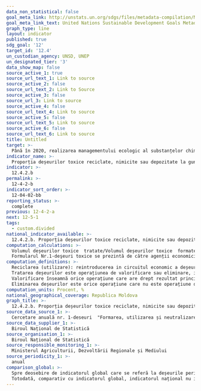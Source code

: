 ```yaml
---
data_non_statistical: false
goal_meta_link: http://unstats.un.org/sdgs/files/metadata-compilation/Metadata-Goal-12.pdf
goal_meta_link_text: United Nations Sustainable Development Goals Metadata (pdf 782kB)
graph_type: line
layout: indicator
published: true
sdg_goal: '12'
target_id: '12.4'
un_custodian_agency: UNSD, UNEP
un_designated_tier: '3'
data_show_map: false
source_active_1: true
source_url_text_1: Link to source
source_active_2: false
source_url_text_2: Link to Source
source_active_3: false
source_url_3: Link to source
source_active_4: false
source_url_text_4: Link to source
source_active_5: false
source_url_text_5: Link to source
source_active_6: false
source_url_text_6: Link to source
title: Untitled
target: >-
  Până în 2020, realizarea managementului ecologic al substanțelor chimice și a tuturor deșeurilor pe parcursul ciclului de viață al acestora, în conformitate cu cadrele convenite la nivel    internațional, și reducerea semnificativă a emisiilor acestora în aer, apă și sol, în scopul de a reduce la minimum efectele adverse ale acestora asupra sănătății umane și a mediului
indicator_name: >-
  Proporția deșeurilor toxice reciclate, nimicite sau depozitate la gunoiște în total deșeuri toxice formate, %
indicator: >-
  12.4.2.b
permalink: >-
  12-4-2-b
indicator_sort_order: >-
  12-04-02-bb
reporting_status: >-
  complete
previous: 12-4-2-a
next: 12-5-1
tags:
  - custom.divided
national_indicator_available: >-
  12.4.2.b. Proporția deșeurilor toxice reciclate, nimicite sau depozitate la gunoiște în total deșeuri toxice formate, %
computation_calculations: >-
  Volumul deșeurilor toxice  tratate/Volumul deșeurilor toxice  formate.<br> 
  Formularul Nr.1-deşeuri toxice se prezintă de către agenții economici în activitatea cărora se formează, depozitează, utilizează, neutralizează deșeuri toxice (lichidează). Acesta nu include importul si exportul deșeurilor toxice.
computation_definitions: >-
  Reciclarea (utilizare): reintroducerea in circuitul economic a deșeurilor in calificate de materie prima, secundare sau utilizarea lor după prelucrare in calitate de semifabricate, produse finite sau energie.<br> 
  Tratarea deșeurilor este operațiunea de valorificare sau eliminare, inclusiv pregătirea prealabilă valorificării sau eliminării. <br> 
  Valorificare înseamnă orice operațiune care are drept rezultat principal faptul ca deșeurile servesc unui scop util prin înlocuirea altor materiale care ar fi fost utilizate intr-un anumit scop sau faptul ca deșeurile sun pregătite pt a putea servi scopul respectiv in întreprinderi sau economie in general (anexa 2 din Legea 209/2016 privind deșeurile).<br> 
  Eliminarea deșeurilor este orice operațiune care nu este operațiune de valorificare chiar si in cazul in care una dintre consecventele secundare ale acesteia ar fi recuperarea de substanțe sau energie (Anexa 1, Legea 209/2016 privind deșeurile). (conforme Directivei Europene).
computation_units: Procent, %
national_geographical_coverage: Republica Moldova
graph_title: >-
  12.4.2.b. Proporția deșeurilor toxice reciclate, nimicite sau depozitate la gunoiște în total deșeuri toxice formate, %
source_data_source_1: >-
  Cercetare anuală nr. 1-deseuri  "Formarea, utilizarea și neutralizarea deșeurilor toxice", BNS
source_data_supplier_1: >-
  Biroul Național de Statistică
source_organisation_1: >-
  Biroul Național de Statistică
source_responsible_monitoring_1: >-
  Ministerul Agriculturii, Dezvoltării Regionale și Mediului
source_periodicity_1: >-
  anual
comparison_global: >-
  Spre deosebire de indicatorul global care se referă la deșeurile periculoase, indicatorul național se referă doar la deșeurile toxice care reprezintă o parte din deșeurile periculoase. <br> 
  Totodată, comparativ cu indicatorul global, indicatorul național nu include importul și exportul de deșeuri periculoase.
---
```

